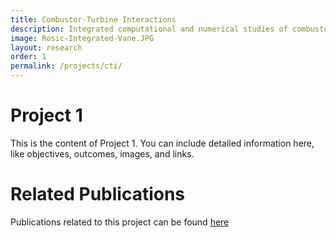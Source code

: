 ```yaml
---
title: Combustor-Turbine Interactions
description: Integrated computational and numerical studies of combustor and turbine with aerodynamic and heat transfer measurements.
image: Rosic-Integrated-Vane.JPG
layout: research
order: 1
permalink: /projects/cti/
---
```


# Project 1

This is the content of Project 1. You can include detailed information here, like objectives, outcomes, images, and links.

# Related Publications

Publications related to this project can be found <a href="{{ site.url }}{{ site.baseurl }}/publications/#combustor-turbine-interactions">here</a>